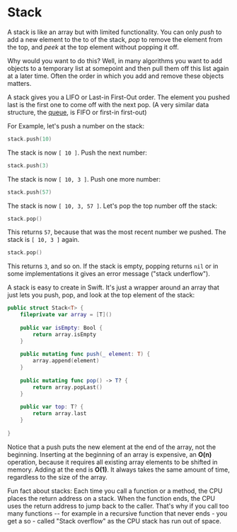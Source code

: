 # Stack

A stack is like an array but with limited functionality. You can only *push* to add a new element to the to of the stack,  *pop* to remove the element from the top, and *peek* at the top element without popping it off.

Why would you want to do this? Well, in many algorithms you want to add objects to a temporary list at somepoint and then pull them off this list again at a later time. Often the order in which you add and remove these objects matters. 

A stack gives you a LIFO or Last-in First-Out order. The element you pushed last is the first one to come off with the next pop. (A very similar data structure, the [queue](./Queue/), is FIFO or first-in first-out)


For Example, let's push a number on the stack:

```swift
stack.push(10)
```

The stack is now `[ 10 ]`. Push the next number:

```swift
stack.push(3)
```

The stack is now `[ 10, 3 ]`. Push one more number:

```swift
stack.push(57)
```

The stack is now `[ 10, 3, 57 ]`. Let's pop the top number off the stack:

```swift
stack.pop()
```

This returns `57`, because that was the most recent number we pushed. The stack is `[ 10, 3 ]` again.

```swift
stack.pop()
```
This returns `3`, and so on. If the stack is empty, popping returns `nil` or in some implementations it gives an error message ("stack underflow").

A stack is easy to create in Swift. It's just a wrapper around an array that just lets you push, pop, and look at the top element of the stack:

```swift
public struct Stack<T> {
    fileprivate var array = [T]()
    
    public var isEmpty: Bool {
        return array.isEmpty
    }
    
    public mutating func push(_ element: T) {
        array.append(element)
    }
    
    public mutating func pop() -> T? {
        return array.popLast()
    }
    
    public var top: T? {
        return array.last
    }
    
}
```

Notice that a push puts the new element at the end of the array, not the beginning. Inserting at the beginning of an array is expensive, an **O(n)** operation, because it requires all existing array elements to be shifted in memory. Adding at the end is **O(1)**. It always takes the same amount of time, regardless to the size of the array. 

Fun fact about stacks: Each time you call a function or a method, the CPU places the return address on a stack. When the function ends, the CPU  uses the return address to jump back to the caller. That's why if you call too many functions -- for example in a recursive function that never ends - you get a so - called "Stack overflow" as the CPU stack has run out of space.
